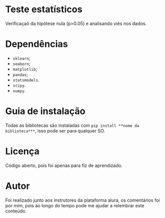 # Teste estatísticos

Verificaçaõ da hipótese nula (p>0.05) e analisando viés nos dados.



# Dependências

* ```sklearn```;
* ```seaborn```;
* ```matplotlib```;
* ```pandas```;
* ```statsmodels```.
* ```scipy```.
* ```numpy```.



# Guia de instalação

Todas as bibliotecas são instaladas com ```pip install **nome da biblioteca***```, isso pode ser para qualquer SO.

# Licença

Código aberto, pois foi apenas para fiz de aprendizado.

# Autor

Foi realizado junto aos instrutores da plataforma alura, os comentários foi por mim, pois ao longo do tempo pode me ajudar a relembrar este conteúdo.